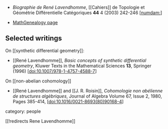 
* *Biographie de René Lavendhomme*, [[Cahiers]] de Topologie et Géométrie Différentielle Catégoriques **44** 4 (2003) 242-246 &lbrack;[numdam:](http://www.numdam.org/item/?id=CTGDC_2003__44_4_242_0)&rbrack;

* [MathGenealogy page](https://www.mathgenealogy.org/id.php?id=87399)

## Selected writings

On [[synthetic differential geometry]]:

* [[René Lavendhomme]], *Basic concepts of synthetic differential geometry*, Kluwer Texts in the Mathematical Sciences **13**,  Springer (1996) &lbrack;[doi:10.1007/978-1-4757-4588-7](https://doi.org/10.1007/978-1-4757-4588-7)&rbrack;

On [[non-abelian cohomology]]

*  [[René Lavendhomme]] and [[J. R. Roisin]], _Cohomologie non abélienne de structures algèbriques_, Journal of Algebra
Volume 67, Issue 2, 1980, Pages 385-414, &lbrack;[doi:10.1016/0021-8693(80)90168-4](https://doi.org/10.1016/0021-8693(80)90168-4)&rbrack;


category: people

[[!redirects Rene Lavendhomme]]

